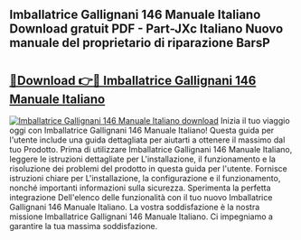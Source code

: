 ## Imballatrice Gallignani 146 Manuale Italiano Download gratuit PDF - Part-JXc Italiano Nuovo manuale del proprietario di riparazione BarsP

# <h2><a href="http://dfdxyiz.blite.top/?on=Imballatrice+Gallignani+146+Manuale+Italiano">🔗Download 👉🔴 Imballatrice Gallignani 146 Manuale Italiano</a></h2>

[![Imballatrice Gallignani 146 Manuale Italiano download](https://i.imgur.com/lujVjoI.png)](http://dfdxyiz.blite.top/?on=Imballatrice+Gallignani+146+Manuale+Italiano)
Inizia il tuo viaggio oggi con Imballatrice Gallignani 146 Manuale Italiano! Questa guida per l'utente include una guida dettagliata per aiutarti a ottenere il massimo dal tuo Prodotto. Prima di utilizzare Imballatrice Gallignani 146 Manuale Italiano, leggere le istruzioni dettagliate per L'installazione, il funzionamento e la risoluzione dei problemi del prodotto in questa guida per l'utente. Fornisce istruzioni chiare per L'installazione, la configurazione e il funzionamento, nonché importanti informazioni sulla sicurezza. Sperimenta la perfetta integrazione Dell'elenco delle funzionalità con il tuo nuovo Imballatrice Gallignani 146 Manuale Italiano. La vostra soddisfazione è la nostra missione Imballatrice Gallignani 146 Manuale Italiano. Ci impegniamo a garantire la tua massima soddisfazione.

